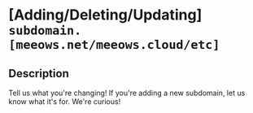 <!--
Hey there! 👋 Thanks for contributing to the DNS configuration.

Just a heads up - when you're titling your PR, use this format:
[Adding/Deleting/Updating] `subdomain.[meeows.net/meeows.cloud/etc]`

Feel free to customize the rest below to match what you're actually doing!
-->

# [Adding/Deleting/Updating] `subdomain.[meeows.net/meeows.cloud/etc]`

## Description

Tell us what you're changing! If you're adding a new subdomain, let us know what it's for. We're curious!
